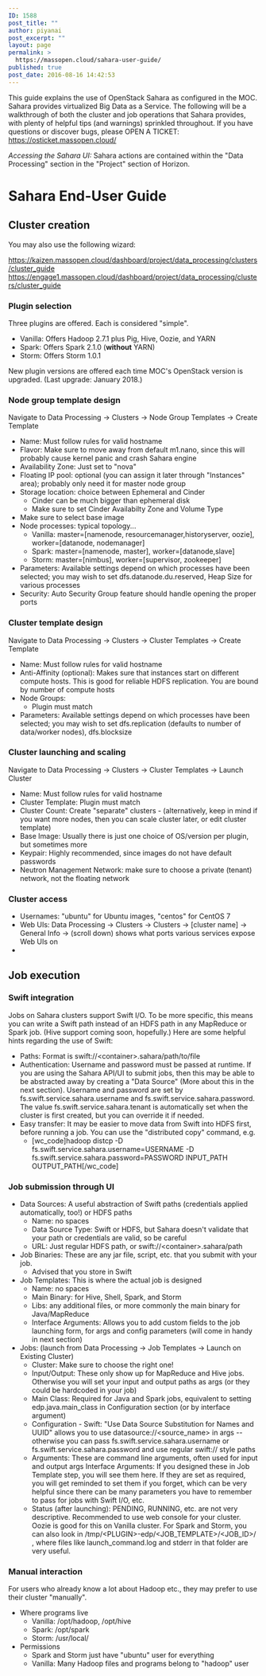 ```yaml
---
ID: 1588
post_title: ""
author: piyanai
post_excerpt: ""
layout: page
permalink: >
  https://massopen.cloud/sahara-user-guide/
published: true
post_date: 2016-08-16 14:42:53
---
```

This guide explains the use of OpenStack Sahara as configured in the MOC. Sahara provides virtualized Big Data as a Service. The following will be a walkthrough of both the cluster and job operations that Sahara provides, with plenty of helpful tips (and warnings) sprinkled throughout. If you have questions or discover bugs, please OPEN A TICKET: <a href="https://osticket.massopen.cloud/">https://osticket.massopen.cloud/</a>

*Accessing the Sahara UI:* Sahara actions are contained within the "Data Processing" section in the "Project" section of Horizon.
<h1>Sahara End-User Guide</h1>
<h2><strong>Cluster creation</strong></h2>
You may also use the following wizard:

<a href="https://kaizen.massopen.cloud/dashboard/project/data_processing/clusters/cluster_guide">https://kaizen.massopen.cloud/dashboard/project/data_processing/clusters/cluster_guide</a><br />
<a href="https://engage1.massopen.cloud/dashboard/project/data_processing/clusters/cluster_guide">https://engage1.massopen.cloud/dashboard/project/data_processing/clusters/cluster_guide</a>
<h3>Plugin selection</h3>
Three plugins are offered. Each is considered "simple".
<ul>
 	<li>Vanilla: Offers Hadoop 2.7.1 plus Pig, Hive, Oozie, and YARN</li>
 	<li>Spark: Offers Spark 2.1.0 (<strong>without</strong> YARN)</li>
 	<li>Storm: Offers Storm 1.0.1</li>
</ul>
New plugin versions are offered each time MOC's OpenStack version is upgraded. (Last upgrade: January 2018.)
<h3>Node group template design</h3>
Navigate to Data Processing → Clusters → Node Group Templates → Create Template
<ul>
 	<li>Name: Must follow rules for valid hostname</li>
 	<li>Flavor: Make sure to move away from default m1.nano, since this will probably cause kernel panic and crash Sahara engine</li>
 	<li>Availability Zone: Just set to "nova"</li>
        <li>Floating IP pool: optional (you can assign it later through "Instances" area); probably only need it for master node group</li>
 	<li>Storage location: choice between Ephemeral and Cinder
<ul style="list-style-type: circle">
 	<li>Cinder can be much bigger than ephemeral disk</li>
 	<li>Make sure to set Cinder Availabilty Zone and Volume Type</li>
</ul>
        <li>Make sure to select base image</li>
</li>
 	<li>Node processes: typical topology...
<ul style="list-style-type: circle">
 	<li>Vanilla: master=[namenode, resourcemanager,historyserver, oozie], worker=[datanode, nodemanager]
 	<li>Spark: master=[namenode, master], worker=[datanode,slave]</li>
 	<li>Storm: master=[nimbus], worker=[supervisor, zookeeper]</li>
</ul>
</li>
 	<li>Parameters: Available settings depend on which processes have been selected; you may wish to set dfs.datanode.du.reserved, Heap Size for various processes</li>
 	<li>Security: Auto Security Group feature should handle opening the proper ports</li>
</ul>
<h3>Cluster template design</h3>
Navigate to Data Processing → Clusters → Cluster Templates → Create Template
<ul>
 	<li>Name: Must follow rules for valid hostname</li>
 	<li>Anti-Affinity (optional): Makes sure that instances start on different compute hosts. This is good for reliable HDFS replication. You are bound by number of compute hosts</li>
 	<li>Node Groups:
<ul style="list-style-type: circle">
 	<li>Plugin must match</li>
</ul>
</li>
 	<li>Parameters: Available settings depend on which processes have been selected; you may wish to set dfs.replication (defaults to number of data/worker nodes), dfs.blocksize</li>
</ul>
<h3>Cluster launching and scaling</h3>
Navigate to Data Processing → Clusters → Cluster Templates → Launch Cluster
<ul>
 	<li>Name: Must follow rules for valid hostname</li>
 	<li>Cluster Template: Plugin must match</li>
 	<li>Cluster Count: Create "separate" clusters - (alternatively, keep in mind if you want more nodes, then you can scale cluster later, or edit cluster template)</li>
 	<li>Base Image: Usually there is just one choice of OS/version per plugin, but sometimes more</li>
 	<li>Keypair: Highly recommended, since images do not have default passwords</li>
 	<li>Neutron Management Network: make sure to choose a private (tenant) network, not the floating network</li>
</ul>
<h3>Cluster access</h3>
<ul>
 	<li>Usernames: "ubuntu" for Ubuntu images, "centos" for CentOS 7</li>
        <li>Web UIs: Data Processing -&gt; Clusters -&gt; Clusters -&gt; [cluster name] -&gt; General Info -&gt; (scroll down) shows what ports various services expose Web UIs on
        <li>

</ul>
<h2><strong>Job execution</strong></h2>
<h3>Swift integration</h3>
Jobs on Sahara clusters support Swift I/O. To be more specific, this means you can write a Swift path instead of an HDFS path in any MapReduce or Spark job. (Hive support coming soon, hopefully.) Here are some helpful hints regarding the use of Swift:
<ul>
 	<li>Paths: Format is swift://&lt;container&gt;.sahara/path/to/file</li>
 	<li>Authentication: Username and password must be passed at runtime. If you are using the Sahara API/UI to submit jobs, then this may be able to be abstracted away by creating a "Data Source" (More about this in the next section). Username and password are set by fs.swift.service.sahara.username and fs.swift.service.sahara.password. The value fs.swift.service.sahara.tenant is automatically set when the cluster is first created, but you can override it if needed.</li>
 	<li>Easy transfer: It may be easier to move data from Swift into HDFS first, before running a job. You can use the "distributed copy" command, e.g.
<ul style="list-style-type: circle">
 	<li>[wc_code]hadoop distcp -D fs.swift.service.sahara.username=USERNAME -D fs.swift.service.sahara.password=PASSWORD INPUT_PATH OUTPUT_PATH[/wc_code]</li>
</ul>
</li>
</ul>
<h3>Job submission through UI</h3>
<ul>
 	<li>Data Sources: A useful abstraction of Swift paths (credentials applied automatically, too!) or HDFS paths
<ul style="list-style-type: circle">
 	<li>Name: no spaces</li>
 	<li>Data Source Type: Swift or HDFS, but Sahara doesn't validate that your path or credentials are valid, so be careful</li>
 	<li>URL: Just regular HDFS path, or swift://&lt;container&gt;.sahara/path</li>
</ul>
</li>
 	<li>Job Binaries: These are any jar file, script, etc. that you submit with your job.
<ul style="list-style-type: circle">
 	<li>Advised that you store in Swift</li>
</ul>
</li>
 	<li>Job Templates: This is where the actual job is designed
<ul style="list-style-type: circle">
 	<li>Name: no spaces</li>
 	<li>Main Binary: for Hive, Shell, Spark, and Storm</li>
 	<li>Libs: any additional files, or more commonly the main binary for Java/MapReduce</li>
 	<li>Interface Arguments: Allows you to add custom fields to the job launching form, for args and config parameters (will come in handy in next section)</li>
</ul>
</li>
 	<li>Jobs: (launch from Data Processing → Job Templates → Launch on Existing Cluster)
<ul style="list-style-type: circle">
 	<li>Cluster: Make sure to choose the right one!</li>
 	<li>Input/Output: These only show up for MapReduce and Hive jobs. Otherwise you will set your input and output paths as args (or they could be hardcoded in your job)</li>
 	<li>Main Class: Required for Java and Spark jobs, equivalent to setting edp.java.main_class in Configuration section (or by interface argument)</li>
 	<li>Configuration - Swift: "Use Data Source Substitution for Names and UUID" allows you to use datasource://&lt;source_name&gt; in args -- otherwise you can pass fs.swift.service.sahara.username or fs.swift.service.sahara.password and use regular swift:// style paths</li>
 	<li>Arguments: These are command line arguments, often used for input and output args
Interface Arguments: If you designed these in Job Template step, you will see them here. If they are set as required, you will get reminded to set them if you forget, which can be very helpful since there can be many parameters you have to remember to pass for jobs with Swift I/O, etc.</li>
 	<li>Status (after launching): PENDING, RUNNING, etc. are not very descriptive. Recommended to use web console for your cluster. Oozie is good for this on Vanilla cluster. For Spark and Storm, you can also look in /tmp/&lt;PLUGIN&gt;-edp/&lt;JOB_TEMPLATE&gt;/&lt;JOB_ID&gt;/ , where files like launch_command.log and stderr in that folder are very useful.</li>
</ul>
</li>
</ul>
<h3>Manual interaction</h3>
For users who already know a lot about Hadoop etc., they may prefer to use their cluster "manually".
<ul>
 	<li>Where programs live
<ul style="list-style-type: circle">
 	<li>Vanilla: /opt/hadoop, /opt/hive</li>
 	<li>Spark: /opt/spark</li>
 	<li>Storm: /usr/local/</li>
</ul>
</li>
 	<li>Permissions
<ul style="list-style-type: circle">
 	<li>Spark and Storm just have "ubuntu" user for everything</li>
 	<li>Vanilla: Many Hadoop files and programs belong to "hadoop" user</li>
</ul>
</li>
</ul>
